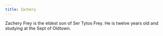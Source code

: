 ```yaml
---
title: Zachery
---
```


Zachery Frey is the eldest son of Ser Tytos Frey. He is twelve years old and studying at the Sept of Oldtown.


